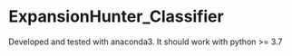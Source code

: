 # ExpansionHunter_Classifier
Developed and tested with anaconda3. It should work with python >= 3.7
